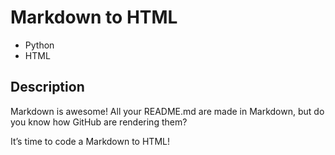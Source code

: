 # Markdown to HTML

- Python
- HTML

## Description

Markdown is awesome! All your README.md are made in Markdown, but do you know how GitHub are rendering them?

It’s time to code a Markdown to HTML!